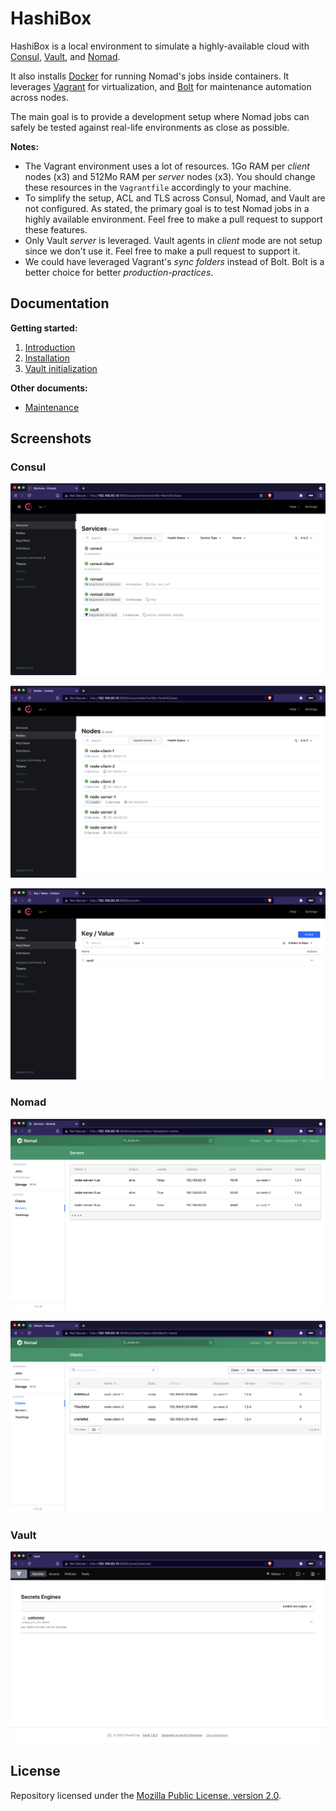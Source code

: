 # HashiBox

HashiBox is a local environment to simulate a highly-available cloud with
[Consul](https://www.consul.io/), [Vault](https://www.vaultproject.io/), and
[Nomad](https://www.nomadproject.io/).

It also installs [Docker](https://www.docker.com/) for running Nomad's jobs
inside containers. It leverages [Vagrant](https://www.vagrantup.com/) for
virtualization, and [Bolt](https://puppet.com/docs/bolt/) for maintenance
automation across nodes.

The main goal is to provide a development setup where Nomad jobs can safely be
tested against real-life environments as close as possible.

**Notes:**
- The Vagrant environment uses a lot of resources. 1Go RAM per *client* nodes
  (x3) and 512Mo RAM per *server* nodes (x3). You should change these resources
  in the `Vagrantfile` accordingly to your machine.
- To simplify the setup, ACL and TLS across Consul, Nomad, and Vault are not
  configured. As stated, the primary goal is to test Nomad jobs in a highly
  available environment. Feel free to make a pull request to support these
  features.
- Only Vault *server* is leveraged. Vault agents in *client* mode are not setup
  since we don't use it. Feel free to make a pull request to support it.
- We could have leveraged Vagrant's *sync folders* instead of Bolt. Bolt is a
  better choice for better *production-practices*.

## Documentation

**Getting started:**
01. [Introduction](./documentation/introduction.md)
02. [Installation](./documentation/installation.md)
03. [Vault initialization](./documentation/vault-init.md)

**Other documents:**
- [Maintenance](./documentation/maintenance.md)

## Screenshots

### Consul

![Consul Services](./assets/consul-services.png)

![Consul Nodes](./assets/consul-nodes.png)

![Consul Key/Value](./assets/consul-kv.png)

### Nomad

![Nomad Servers](./assets/nomad-servers.png)

![Nomad Clients](./assets/nomad-clients.png)

### Vault

![Vault Secrets](./assets/vault-secrets.png)

## License

Repository licensed under the [Mozilla Public License, version 2.0](./LICENSE).
